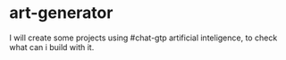 # art-generator

I will create some projects using #chat-gtp artificial inteligence, to check what can i build with it. 
